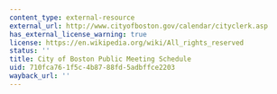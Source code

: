 ```yaml
---
content_type: external-resource
external_url: http://www.cityofboston.gov/calendar/cityclerk.asp
has_external_license_warning: true
license: https://en.wikipedia.org/wiki/All_rights_reserved
status: ''
title: City of Boston Public Meeting Schedule
uid: 710fca76-1f5c-4b87-88fd-5adbffce2203
wayback_url: ''
---
```

